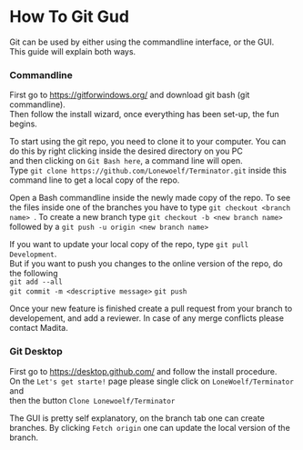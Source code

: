 <h1> How To Git Gud </h1>

Git can be used by either using the commandline interface, or the GUI.<br>
This guide will explain both ways.

<h3> Commandline </h3>

First go to https://gitforwindows.org/ and download git bash (git commandline). <br>
Then follow the install wizard, once everything has been set-up, the fun begins.

To start using the git repo, you need to clone it to your computer. You can do this by right clicking inside the desired directory on you PC <br>
and then clicking on `Git Bash here`, a command line will open. <br>
Type `git clone https://github.com/Lonewoelf/Terminator.git` inside this command line to get a local copy of the repo.

Open a Bash commandline inside the newly made copy of the repo.
To see the files inside one of the branches you have to type `git checkout <branch name> `.
To create a new branch type `git checkout -b <new branch name> ` <br> followed by a `git push -u origin <new branch name>`

If you want to update your local copy of the repo, type `git pull Development`.<br>
But if you want to push you changes to the online version of the repo, do the following<br>
`git add --all`<br>
`git commit -m <descriptive message>`
`git push`

Once your new feature is finished create a pull request from your branch to developement, and add a reviewer.
In case of any merge conflicts please contact Madita.

<h3> Git Desktop </h3>

First go to https://desktop.github.com/ and follow the install procedure.<br>
On the `Let's get starte!` page please single click on `LoneWoelf/Terminator` and <br> then the button `Clone Lonewoelf/Terminator`<br>

The GUI is pretty self explanatory, on the branch tab one can create branches.
By clicking `Fetch origin` one can update the local version of the branch.
